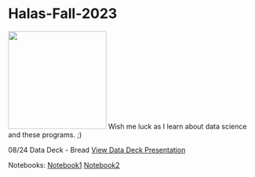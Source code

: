 # Halas-Fall-2023
<img src=https://miro.medium.com/v2/resize:fit:993/1*mgXvzNcwfpnBawI6XTkVRg.png width=200>
Wish me luck as I learn about data science and these programs. ;)




08/24 Data Deck - Bread
[View Data Deck Presentation](https://docs.google.com/presentation/d/1sMXj07iPq1_dG3vWpH3LzSyr1xFLEq5_JuAzxyavpx4/edit?usp=sharing)


Notebooks:
[Notebook1](https://colab.research.google.com/drive/10W-q3ZJMBU-pClhYmIpqCUTw5RI7Q9li?usp=sharing)
[Notebook2](https://colab.research.google.com/drive/1YepukYor05NHx0koqzhNEaPMTDpjI-Sa?usp=sharing)






